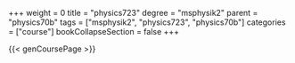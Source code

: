 +++
weight = 0
title = "physics723"
degree = "msphysik2"
parent = "physics70b"
tags = ["msphysik2", "physics723", "physics70b"]
categories = ["course"]
bookCollapseSection = false
+++

{{< genCoursePage >}}

